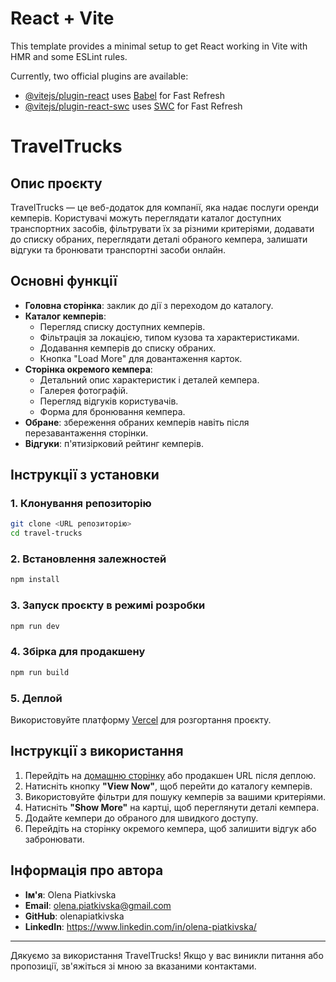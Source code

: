 # React + Vite

This template provides a minimal setup to get React working in Vite with HMR and
some ESLint rules.

Currently, two official plugins are available:

- [@vitejs/plugin-react](https://github.com/vitejs/vite-plugin-react/blob/main/packages/plugin-react/README.md)
  uses [Babel](https://babeljs.io/) for Fast Refresh
- [@vitejs/plugin-react-swc](https://github.com/vitejs/vite-plugin-react-swc)
  uses [SWC](https://swc.rs/) for Fast Refresh

<!-- Опис проєкту -->

# TravelTrucks

## Опис проєкту

TravelTrucks — це веб-додаток для компанії, яка надає послуги оренди кемперів.
Користувачі можуть переглядати каталог доступних транспортних засобів,
фільтрувати їх за різними критеріями, додавати до списку обраних, переглядати
деталі обраного кемпера, залишати відгуки та бронювати транспортні засоби
онлайн.

## Основні функції

- **Головна сторінка**: заклик до дії з переходом до каталогу.
- **Каталог кемперів**:
  - Перегляд списку доступних кемперів.
  - Фільтрація за локацією, типом кузова та характеристиками.
  - Додавання кемперів до списку обраних.
  - Кнопка "Load More" для довантаження карток.
- **Сторінка окремого кемпера**:
  - Детальний опис характеристик і деталей кемпера.
  - Галерея фотографій.
  - Перегляд відгуків користувачів.
  - Форма для бронювання кемпера.
- **Обране**: збереження обраних кемперів навіть після перезавантаження
  сторінки.
- **Відгуки**: п'ятизірковий рейтинг кемперів.

## Інструкції з установки

### 1. Клонування репозиторію

```bash
git clone <URL репозиторію>
cd travel-trucks
```

### 2. Встановлення залежностей

```bash
npm install
```

### 3. Запуск проєкту в режимі розробки

```bash
npm run dev
```

### 4. Збірка для продакшену

```bash
npm run build
```

### 5. Деплой

Використовуйте платформу [Vercel](https://vercel.com/) для розгортання проєкту.

## Інструкції з використання

1. Перейдіть на [домашню сторінку](http://localhost:5173) або продакшен URL
   після деплою.
2. Натисніть кнопку **"View Now"**, щоб перейти до каталогу кемперів.
3. Використовуйте фільтри для пошуку кемперів за вашими критеріями.
4. Натисніть **"Show More"** на картці, щоб переглянути деталі кемпера.
5. Додайте кемпери до обраного для швидкого доступу.
6. Перейдіть на сторінку окремого кемпера, щоб залишити відгук або забронювати.

## Інформація про автора

- **Ім'я**: Olena Piatkivska
- **Email**: olena.piatkivska@gmail.com
- **GitHub**: olenapiatkivska
- **LinkedIn**: https://www.linkedin.com/in/olena-piatkivska/

---

Дякуємо за використання TravelTrucks! Якщо у вас виникли питання або пропозиції,
зв'яжіться зі мною за вказаними контактами.
